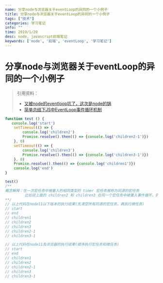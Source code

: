 ```yaml
---
name: 分享node与浏览器关于eventLoop的异同的一个小例子
title: 分享node与浏览器关于eventLoop的异同的一个小例子
tags: ["技术"]
categories: 学习笔记
info: ""
time: 2019/1/20
desc: node, javascript前端笔记
keywords: ['node', '前端', 'eventLoop', '学习笔记']
---
```


# 分享node与浏览器关于eventLoop的异同的一个小例子

> 引用资料：
>
> - [又被node的eventloop坑了，这次是node的锅](https://juejin.im/post/5c3e8d90f265da614274218a)
> - [简单总结下JS中EventLoop事件循环机制](https://www.cnblogs.com/hanzhecheng/p/9046144.html)

```javascript
function test () {
   console.log('start')
    setTimeout(() => {
        console.log('children2')
        Promise.resolve().then(() => {console.log('children2-1')})
    }, 0)
    setTimeout(() => {
        console.log('children3')
        Promise.resolve().then(() => {console.log('children3-1')})
    }, 0)
    Promise.resolve().then(() => {console.log('children1')})
    console.log('end') 
}

test()
/**
概念解释：在一次宏任务中被塞入的相同类型的 timer 宏任务被称为同源的宏任务
         比如说上面的 children2 和 children3 在同一个宏任务中被置入事件循环，则下一次执行则会先去清空执行这两个同源的宏任务，再去执行其各自生成的微任务
**/
// 以上代码在node11以下版本的执行结果(先清空所有同源的宏任务，再执行微任务)
// start
// end
// children1
// children2
// children3
// children2-1
// children3-1

// 以上代码在node11及浏览器的执行结果(顺序执行宏任务和微任务)
// start
// end
// children1
// children2
// children2-1
// children3
// children3-1
```

